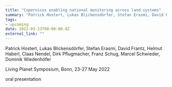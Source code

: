 ```yaml
---
title: "Copernicus enabling national monitoring across land systems"
summary: "Patrick Hostert, Lukas Blickensdörfer, Stefan Erasmi, David Frantz, Helmut Haberl, Claas Nendel, Dirk Pflugmacher, Franz Schug, Marcel Schwieder, Dominik Wiedenhöfer @ Living Planet Symposium, Bonn, 23-27 May 2022"
tags:
- upcoming
date: 2022-03-23T00:00:00.0Z
external_link: ""
---
```


Patrick Hostert, Lukas Blickensdörfer, Stefan Erasmi, David Frantz, Helmut Haberl, Claas Nendel, Dirk Pflugmacher, Franz Schug, Marcel Schwieder, Dominik Wiedenhöfer

Living Planet Symposium, Bonn, 23-27 May 2022

oral presentation

